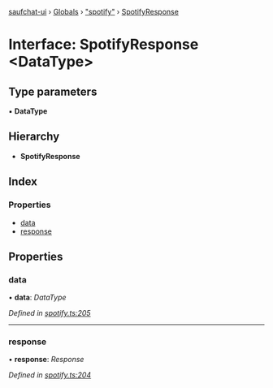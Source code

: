 [saufchat-ui](../README.md) › [Globals](../globals.md) › ["spotify"](../modules/_spotify_.md) › [SpotifyResponse](_spotify_.spotifyresponse.md)

# Interface: SpotifyResponse <**DataType**>

## Type parameters

▪ **DataType**

## Hierarchy

* **SpotifyResponse**

## Index

### Properties

* [data](_spotify_.spotifyresponse.md#data)
* [response](_spotify_.spotifyresponse.md#response)

## Properties

###  data

• **data**: *DataType*

*Defined in [spotify.ts:205](https://github.com/Capevace/saufchat-ui/blob/41a33aa/src/spotify.ts#L205)*

___

###  response

• **response**: *Response*

*Defined in [spotify.ts:204](https://github.com/Capevace/saufchat-ui/blob/41a33aa/src/spotify.ts#L204)*
